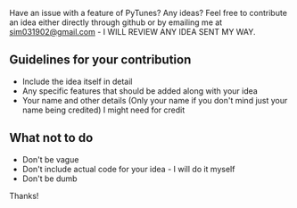 Have an issue with a feature of PyTunes? Any ideas? Feel free to contribute an idea either directly through github or by emailing me at
sim031902@gmail.com - I WILL REVIEW ANY IDEA SENT MY WAY. 

## Guidelines for your contribution
- Include the idea itself in detail
- Any specific features that should be added along with your idea
- Your name and other details (Only your name if you don't mind just your name being credited) I might need for credit

## What not to do
- Don't be vague
- Don't include actual code for your idea - I will do it myself
- Don't be dumb

Thanks!
